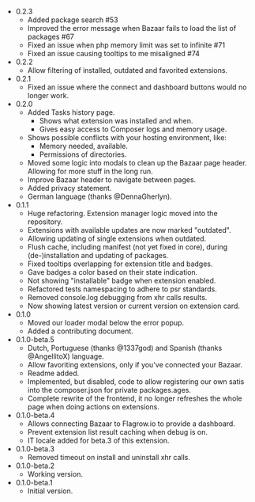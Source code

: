 - 0.2.3
  - Added package search #53
  - Improved the error message when Bazaar fails to load the list of packages #67
  - Fixed an issue when php memory limit was set to infinite #71
  - Fixed an issue causing tooltips to me misaligned #74
- 0.2.2
  - Allow filtering of installed, outdated and favorited extensions.
- 0.2.1
  - Fixed an issue where the connect and dashboard buttons would no longer work.
- 0.2.0
  - Added Tasks history page.
    - Shows what extension was installed and when.
    - Gives easy access to Composer logs and memory usage.
  - Shows possible conflicts with your hosting environment, like:
    - Memory needed, available.
    - Permissions of directories.
  - Moved some logic into modals to clean up the Bazaar page header. Allowing for more stuff in the long run.
  - Improve Bazaar header to navigate between pages.
  - Added privacy statement.
  - German language (thanks @DennaGherlyn).
- 0.1.1
  - Huge refactoring. Extension manager logic moved into the repository.
  - Extensions with available updates are now marked "outdated".
  - Allowing updating of single extensions when outdated.
  - Flush cache, including manifest (not yet fixed in core), during (de-)installation and updating of packages.
  - Fixed tooltips overlapping for extension title and badges.
  - Gave badges a color based on their state indication.
  - Not showing "installable" badge when extension enabled.
  - Refactored tests namespacing to adhere to psr standards.
  - Removed console.log debugging from xhr calls results.
  - Now showing latest version or current version on extension card.
- 0.1.0
  - Moved our loader modal below the error popup.
  - Added a contributing document.
- 0.1.0-beta.5
  - Dutch, Portuguese (thanks @1337god) and Spanish (thanks @AngellitoX) language.
  - Allow favoriting extensions, only if you've connected your Bazaar.
  - Readme added.
  - Implemented, but disabled, code to allow registering our own satis into the composer.json for private packages.ages.
  - Complete rewrite of the frontend, it no longer refreshes the whole page when doing actions on extensions.
- 0.1.0-beta.4
  - Allows connecting Bazaar to Flagrow.io to provide a dashboard.
  - Prevent extension list result caching when debug is on.
  - IT locale added for beta.3 of this extension.
- 0.1.0-beta.3
  - Removed timeout on install and uninstall xhr calls.
- 0.1.0-beta.2
  - Working version.
- 0.1.0-beta.1
  - Initial version.

